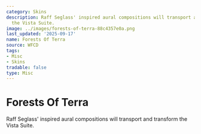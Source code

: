 ```yaml
---
category: Skins
description: Raff Seglass' inspired aural compositions will transport and transform
  the Vista Suite.
image: ../images/forests-of-terra-88c4357e0a.png
last_updated: '2025-09-17'
name: Forests Of Terra
source: WFCD
tags:
- Misc
- Skins
tradable: false
type: Misc
---
```


# Forests Of Terra

Raff Seglass' inspired aural compositions will transport and transform the Vista Suite.


